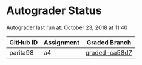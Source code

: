 # Autograder Status
Autograder last run at: October 23, 2018 at 11:40

| GitHub ID | Assignment | Graded Branch |
|-----------|------------|---------------|
| parita98 | a4 | [graded-ca58d7](https://github.com/Fall2018COMP401-001/a4-parita98/tree/graded-ca58d7) | 
